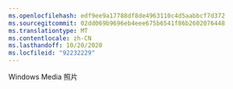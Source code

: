 ```yaml
---
ms.openlocfilehash: edf9ee9a17788df8de4963110c4d5aabbcf7d372
ms.sourcegitcommit: 02dd069b9696eb4eee675b6541f86b2602076448
ms.translationtype: MT
ms.contentlocale: zh-CN
ms.lasthandoff: 10/20/2020
ms.locfileid: "92232229"
---
```

Windows Media 照片